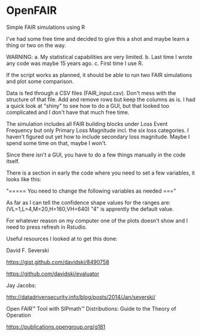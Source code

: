 # OpenFAIR
Simple FAIR simulations using R

I've had some free time and decided to give this a shot and maybe learn a thing or two on the way.

WARNING: 
a. My statistical capabilities are very limited.
b. Last time I wrote any code was maybe 15 years ago.
c. First time I use R.

If the script works as planned, it should be able to run two FAIR simulations and plot some comparison.

Data is fed through a CSV files (FAIR_input.csv). Don't mess with the structure of that file. Add and remove rows but keep the columns as is. I had a quick look at "shiny" to see how to do a GUI, but that looked too complicated and I don't have that much free time.

The simulation includes all FAIR building blocks under Loss Event Frequency but only Primary Loss Magnitude incl. the six loss categories.
I haven't figured out yet how to include secondary loss magnitude. Maybe I spend some time on that, maybe I won't.

Since there isn't a GUI, you have to do a few things manually in the code itself.

There is a section in early the code where you need to set a few variables, it looks like this:

"===== You need to change the following variables as needed ==="


As far as I can tell the confidence shape values for the ranges are: (VL=1,L=4,M=20,H=160,VH=640)
"4" is apprently the default value.

For whatever reason on my computer one of the plots doesn't show and I need to press refresh in Rstudio.

Useful resources I looked at to get this done:

David F. Severski

https://gist.github.com/davidski/8490758

https://github.com/davidski/evaluator

Jay Jacobs:

http://datadrivensecurity.info/blog/posts/2014/Jan/severski/

Open FAIR™ Tool with SIPmath™ Distributions: Guide to the Theory of Operation

https://publications.opengroup.org/g181


